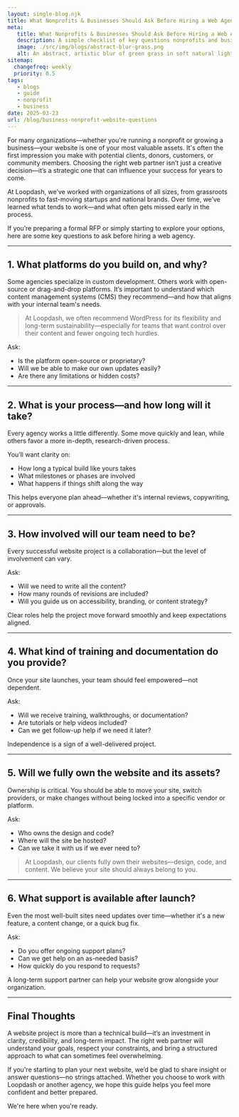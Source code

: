 ```yaml
---
layout: single-blog.njk
title: What Nonprofits & Businesses Should Ask Before Hiring a Web Agency  
meta:
   title: What Nonprofits & Businesses Should Ask Before Hiring a Web Agency  
   description: A simple checklist of key questions nonprofits and businesses should ask before hiring a web agency, covering timelines, budgets, platform choice, and post-launch support.  
   image: ./src/img/blogs/abstract-blur-grass.png
   alt: An abstract, artistic blur of green grass in soft natural light, creating a calm and organic backdrop
sitemap:
  changefreq: weekly  
  priority: 0.5  
tags:
   - blogs  
   - guide  
   - nonprofit  
   - business
date: 2025-03-23
url: /blog/business-nonprofit-website-questions  
---
```


For many organizations—whether you're running a nonprofit or growing a business—your website is one of your most valuable assets. It's often the first impression you make with potential clients, donors, customers, or community members. Choosing the right web partner isn’t just a creative decision—it’s a strategic one that can influence your success for years to come.

At Loopdash, we’ve worked with organizations of all sizes, from grassroots nonprofits to fast-moving startups and national brands. Over time, we’ve learned what tends to work—and what often gets missed early in the process.

If you’re preparing a formal RFP or simply starting to explore your options, here are some key questions to ask before hiring a web agency.

---

## 1. What platforms do you build on, and why?

Some agencies specialize in custom development. Others work with open-source or drag-and-drop platforms. It’s important to understand which content management systems (CMS) they recommend—and how that aligns with your internal team's needs.

> At Loopdash, we often recommend WordPress for its flexibility and long-term sustainability—especially for teams that want control over their content and fewer ongoing tech hurdles.

Ask:
- Is the platform open-source or proprietary?
- Will we be able to make our own updates easily?
- Are there any limitations or hidden costs?

---

## 2. What is your process—and how long will it take?

Every agency works a little differently. Some move quickly and lean, while others favor a more in-depth, research-driven process.

You’ll want clarity on:
- How long a typical build like yours takes
- What milestones or phases are involved
- What happens if things shift along the way

This helps everyone plan ahead—whether it's internal reviews, copywriting, or approvals.

---

## 3. How involved will our team need to be?

Every successful website project is a collaboration—but the level of involvement can vary.

Ask:
- Will we need to write all the content?
- How many rounds of revisions are included?
- Will you guide us on accessibility, branding, or content strategy?

Clear roles help the project move forward smoothly and keep expectations aligned.

---

## 4. What kind of training and documentation do you provide?

Once your site launches, your team should feel empowered—not dependent.

Ask:
- Will we receive training, walkthroughs, or documentation?
- Are tutorials or help videos included?
- Can we get follow-up help if we need it later?

Independence is a sign of a well-delivered project.

---

## 5. Will we fully own the website and its assets?

Ownership is critical. You should be able to move your site, switch providers, or make changes without being locked into a specific vendor or platform.

Ask:
- Who owns the design and code?
- Where will the site be hosted?
- Can we take it with us if we ever need to?

> At Loopdash, our clients fully own their websites—design, code, and content. We believe your site should always belong to you.

---

## 6. What support is available after launch?

Even the most well-built sites need updates over time—whether it's a new feature, a content change, or a quick bug fix.

Ask:
- Do you offer ongoing support plans?
- Can we get help on an as-needed basis?
- How quickly do you respond to requests?

A long-term support partner can help your website grow alongside your organization.

---

## Final Thoughts

A website project is more than a technical build—it’s an investment in clarity, credibility, and long-term impact. The right web partner will understand your goals, respect your constraints, and bring a structured approach to what can sometimes feel overwhelming.

If you're starting to plan your next website, we’d be glad to share insight or answer questions—no strings attached. Whether you choose to work with Loopdash or another agency, we hope this guide helps you feel more confident and better prepared.

We're here when you're ready.
